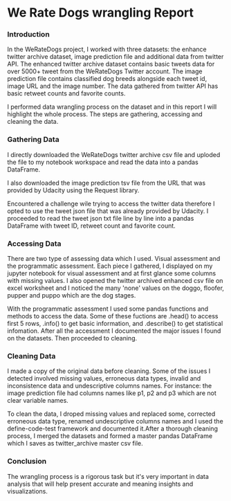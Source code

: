 # We Rate Dogs wrangling Report

### Introduction
In the WeRateDogs project, I worked with three datasets: the enhance twitter archive dataset, image prediction file and additional data from twitter API. The enhanced twitter archive dataset contains basic tweets data for over 5000+ tweet from the WeRateDogs Twitter account. The image prediction file contains classified dog breeds alongside each tweet id, image URL and the image number. The data gathered from twitter API has basic retweet counts and favorite counts.

I performed data wrangling process on the dataset and in this report I will highlight the whole process. The steps are gathering, accessing and cleaning the data.

### Gathering Data
I directly downloaded the WeRateDogs twitter archive csv file and uploded the file to my notebook workspace and read the data into a pandas DataFrame.

I also downloaded the image prediction tsv file from the URL that was provided by Udacity using the Request library.

Encountered a challenge wile trying to access the twitter data therefore I opted to use the tweet json file that was already provided by Udacity. I proceeded to read the tweet json txt file line by line into a pandas DataFrame with tweet ID, retweet count and favorite count.

### Accessing Data
There are two type of assessing data which I used. Visual assessment and the programmatic assessment. Each piece I gathered, I displayed on my jupyter notebook for visual assessment and at first glance some columns with missing values. I also opened the twitter archived enhanced csv file on excel worksheet and I noticed the many 'none' values on the doggo, floofer, pupper and puppo which are the dog stages.

With the programmatic assessment I used some pandas functions and methods to access the data. Some of these fuctions are .head() to access first 5 rows, .info() to get basic information, and .describe() to get statistical infomation. After all the accessment I documented the major issues I found on the datasets. Then proceeded to cleaning.

### Cleaning Data
I made a copy of the original data before cleaning. Some of the issues I detected involved missing values, erroneous data types, invalid and inconsistence data and undescriptive columns names. For instance: the image prediction file had columns names like p1, p2 and p3 which are not clear variable names.

To clean the data, I droped missing values and replaced some, corrected erroneous data type, renamed undescriptive columns names and I used the define-code-test framework and documented it.After a thorough cleaning process, I merged the datasets and formed a master pandas DataFrame which I saves as twitter_archive master csv file.

### Conclusion
The wrangling process is a rigorous task but it's very important in data analysis that will help present accurate and meaning insights and visualizations.
